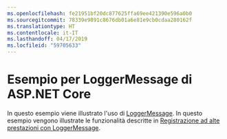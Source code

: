 ```yaml
---
ms.openlocfilehash: fe21951bf20dc877625ffa69ee421390e596a0b0
ms.sourcegitcommit: 78339e9891c8676db01a6e81e9cb0cdaa280162f
ms.translationtype: HT
ms.contentlocale: it-IT
ms.lasthandoff: 04/17/2019
ms.locfileid: "59705633"
---
```

# <a name="aspnet-core-loggermessage-sample"></a>Esempio per LoggerMessage di ASP.NET Core

In questo esempio viene illustrato l'uso di [LoggerMessage](https://docs.microsoft.com/dotnet/api/microsoft.extensions.logging.loggermessage). In questo esempio vengono illustrate le funzionalità descritte in [Registrazione ad alte prestazioni con LoggerMessage](https://docs.microsoft.com/aspnet/core/fundamentals/logging/loggermessage).
